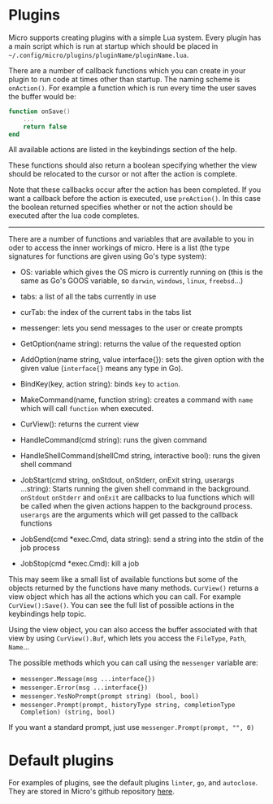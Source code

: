 # Plugins

Micro supports creating plugins with a simple Lua system. Every plugin has a
main script which is run at startup which should be placed in 
`~/.config/micro/plugins/pluginName/pluginName.lua`.

There are a number of callback functions which you can create in your
plugin to run code at times other than startup. The naming scheme is
`onAction()`. For example a function which is run every time the user saves
the buffer would be:

```lua
function onSave()
    ...
    return false
end
```

All available actions are listed in the keybindings section of the help.

These functions should also return a boolean specifying whether the view
should be relocated to the cursor or not after the action is complete.

Note that these callbacks occur after the action has been completed. If you
want a callback before the action is executed, use `preAction()`. In this case
the boolean returned specifies whether or not the action should be executed
after the lua code completes.

---

There are a number of functions and variables that are available to you in
oder to access the inner workings of micro. Here is a list (the type signatures
for functions are given using Go's type system):

* OS: variable which gives the OS micro is currently running on (this is the same
as Go's GOOS variable, so `darwin`, `windows`, `linux`, `freebsd`...)

* tabs: a list of all the tabs currently in use

* curTab: the index of the current tabs in the tabs list

* messenger: lets you send messages to the user or create prompts

* GetOption(name string): returns the value of the requested option

* AddOption(name string, value interface{}): sets the given option with the given
value (`interface{}` means any type in Go).

* BindKey(key, action string): binds `key` to `action`.

* MakeCommand(name, function string): creates a command with `name` which will
call `function` when executed.

* CurView(): returns the current view

* HandleCommand(cmd string): runs the given command

* HandleShellCommand(shellCmd string, interactive bool): runs the given shell
command

* JobStart(cmd string, onStdout, onStderr, onExit string, userargs ...string):
Starts running the given shell command in the background. `onStdout` `onStderr` and `onExit`
are callbacks to lua functions which will be called when the given actions happen
to the background process.
`userargs` are the arguments which will get passed to the callback functions

* JobSend(cmd *exec.Cmd, data string): send a string into the stdin of the job process

* JobStop(cmd *exec.Cmd): kill a job

This may seem like a small list of available functions but some of the objects
returned by the functions have many methods. `CurView()` returns a view object
which has all the actions which you can call. For example `CurView():Save()`.
You can see the full list of possible actions in the keybindings help topic.

Using the view object, you can also access the buffer associated with that view
by using `CurView().Buf`, which lets you access the `FileType`, `Path`, `Name`...

The possible methods which you can call using the `messenger` variable are:

* `messenger.Message(msg ...interface{})`
* `messenger.Error(msg ...interface{})`
* `messenger.YesNoPrompt(prompt string) (bool, bool)`
* `messenger.Prompt(prompt, historyType string, completionType Completion) (string, bool)`

If you want a standard prompt, just use `messenger.Prompt(prompt, "", 0)`

# Default plugins

For examples of plugins, see the default plugins `linter`, `go`, and `autoclose`.
They are stored in Micro's github repository [here](https://github.com/zyedidia/micro/tree/master/runtime/plugins).
